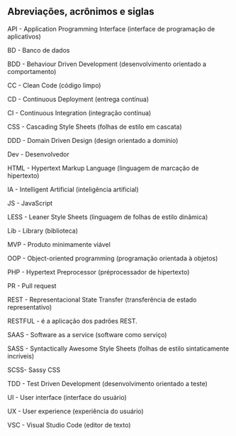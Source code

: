 ## Abreviações, acrônimos e siglas

API - Application Programming Interface (interface de programação de aplicativos)

BD - Banco de dados

BDD - Behaviour Driven Development (desenvolvimento orientado a comportamento)

CC - Clean Code (código limpo)

CD - Continuous Deployment (entrega contínua)

CI - Continuous Integration (integração contínua)

CSS - Cascading Style Sheets (folhas de estilo em cascata)

DDD - Domain Driven Design (design orientado a domínio)

Dev - Desenvolvedor

HTML - Hypertext Markup Language (linguagem de marcação de hipertexto)

IA - Intelligent Artificial (inteligência artificial)

JS - JavaScript

LESS - Leaner Style Sheets (linguagem de folhas de estilo dinâmica)

Lib - Library (biblioteca)

MVP - Produto minimamente viável

OOP - Object-oriented programming (programação orientada à objetos)

PHP - Hypertext Preprocessor (préprocessador de hipertexto)

PR - Pull request

REST - Representacional State Transfer (transferência de estado representativo)

RESTFUL - é a aplicação dos padrões REST.

SAAS - Software as a service (software como serviço)

SASS - Syntactically Awesome Style Sheets (folhas de estilo sintaticamente incríveis)

SCSS- Sassy CSS

TDD - Test Driven Development (desenvolvimento orientado a teste)

UI - User interface (interface do usuário)

UX - User experience (experiência do usuário)

VSC - Visual Studio Code (editor de texto)
